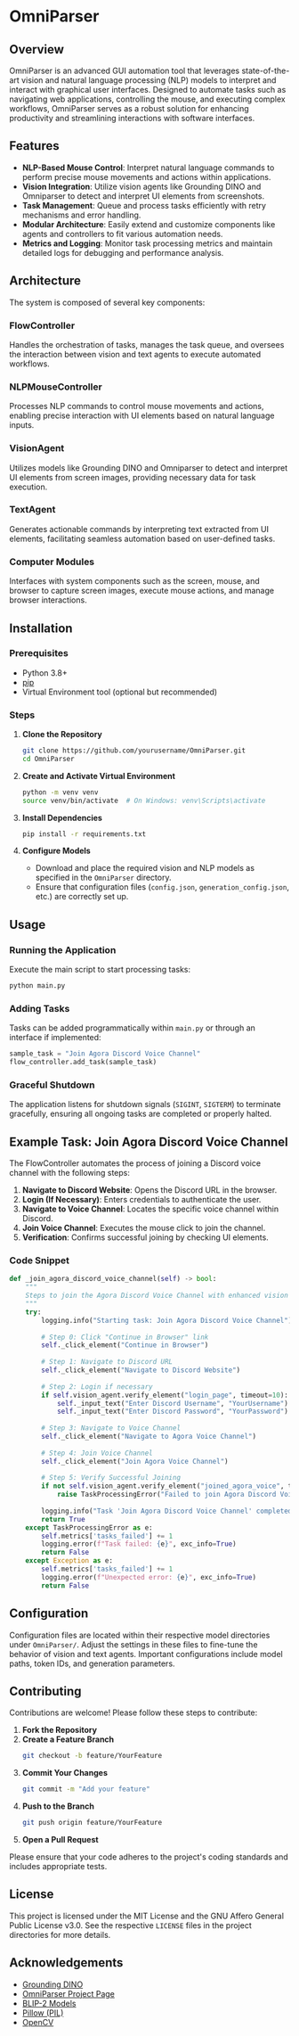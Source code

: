 # OmniParser

## Overview

OmniParser is an advanced GUI automation tool that leverages state-of-the-art vision and natural language processing (NLP) models to interpret and interact with graphical user interfaces. Designed to automate tasks such as navigating web applications, controlling the mouse, and executing complex workflows, OmniParser serves as a robust solution for enhancing productivity and streamlining interactions with software interfaces.

## Features

- **NLP-Based Mouse Control**: Interpret natural language commands to perform precise mouse movements and actions within applications.
- **Vision Integration**: Utilize vision agents like Grounding DINO and Omniparser to detect and interpret UI elements from screenshots.
- **Task Management**: Queue and process tasks efficiently with retry mechanisms and error handling.
- **Modular Architecture**: Easily extend and customize components like agents and controllers to fit various automation needs.
- **Metrics and Logging**: Monitor task processing metrics and maintain detailed logs for debugging and performance analysis.

## Architecture

The system is composed of several key components:

### FlowController

Handles the orchestration of tasks, manages the task queue, and oversees the interaction between vision and text agents to execute automated workflows.

### NLPMouseController

Processes NLP commands to control mouse movements and actions, enabling precise interaction with UI elements based on natural language inputs.

### VisionAgent

Utilizes models like Grounding DINO and Omniparser to detect and interpret UI elements from screen images, providing necessary data for task execution.

### TextAgent

Generates actionable commands by interpreting text extracted from UI elements, facilitating seamless automation based on user-defined tasks.

### Computer Modules

Interfaces with system components such as the screen, mouse, and browser to capture screen images, execute mouse actions, and manage browser interactions.

## Installation

### Prerequisites

- Python 3.8+
- [pip](https://pip.pypa.io/en/stable/)
- Virtual Environment tool (optional but recommended)

### Steps

1. **Clone the Repository**
    ```bash
    git clone https://github.com/yourusername/OmniParser.git
    cd OmniParser
    ```

2. **Create and Activate Virtual Environment**
    ```bash
    python -m venv venv
    source venv/bin/activate  # On Windows: venv\Scripts\activate
    ```

3. **Install Dependencies**
    ```bash
    pip install -r requirements.txt
    ```

4. **Configure Models**
    - Download and place the required vision and NLP models as specified in the `OmniParser` directory.
    - Ensure that configuration files (`config.json`, `generation_config.json`, etc.) are correctly set up.

## Usage

### Running the Application

Execute the main script to start processing tasks:
```bash
python main.py
```

### Adding Tasks

Tasks can be added programmatically within `main.py` or through an interface if implemented:
```python
sample_task = "Join Agora Discord Voice Channel"
flow_controller.add_task(sample_task)
```

### Graceful Shutdown

The application listens for shutdown signals (`SIGINT`, `SIGTERM`) to terminate gracefully, ensuring all ongoing tasks are completed or properly halted.

## Example Task: Join Agora Discord Voice Channel

The FlowController automates the process of joining a Discord voice channel with the following steps:

1. **Navigate to Discord Website**: Opens the Discord URL in the browser.
2. **Login (If Necessary)**: Enters credentials to authenticate the user.
3. **Navigate to Voice Channel**: Locates the specific voice channel within Discord.
4. **Join Voice Channel**: Executes the mouse click to join the channel.
5. **Verification**: Confirms successful joining by checking UI elements.

### Code Snippet
```python:controllers/flow_controller.py
def _join_agora_discord_voice_channel(self) -> bool:
    """
    Steps to join the Agora Discord Voice Channel with enhanced vision capabilities.
    """
    try:
        logging.info("Starting task: Join Agora Discord Voice Channel")
        
        # Step 0: Click "Continue in Browser" link
        self._click_element("Continue in Browser")
        
        # Step 1: Navigate to Discord URL
        self._click_element("Navigate to Discord Website")
        
        # Step 2: Login if necessary
        if self.vision_agent.verify_element("login_page", timeout=10):
            self._input_text("Enter Discord Username", "YourUsername")
            self._input_text("Enter Discord Password", "YourPassword")
        
        # Step 3: Navigate to Voice Channel
        self._click_element("Navigate to Agora Voice Channel")
        
        # Step 4: Join Voice Channel
        self._click_element("Join Agora Voice Channel")
        
        # Step 5: Verify Successful Joining
        if not self.vision_agent.verify_element("joined_agora_voice", timeout=10):
            raise TaskProcessingError("Failed to join Agora Discord Voice Channel.")
        
        logging.info("Task 'Join Agora Discord Voice Channel' completed successfully.")
        return True
    except TaskProcessingError as e:
        self.metrics['tasks_failed'] += 1
        logging.error(f"Task failed: {e}", exc_info=True)
        return False
    except Exception as e:
        self.metrics['tasks_failed'] += 1
        logging.error(f"Unexpected error: {e}", exc_info=True)
        return False
```

## Configuration

Configuration files are located within their respective model directories under `OmniParser/`. Adjust the settings in these files to fine-tune the behavior of vision and text agents. Important configurations include model paths, token IDs, and generation parameters.

## Contributing

Contributions are welcome! Please follow these steps to contribute:

1. **Fork the Repository**
2. **Create a Feature Branch**
    ```bash
    git checkout -b feature/YourFeature
    ```
3. **Commit Your Changes**
    ```bash
    git commit -m "Add your feature"
    ```
4. **Push to the Branch**
    ```bash
    git push origin feature/YourFeature
    ```
5. **Open a Pull Request**

Please ensure that your code adheres to the project's coding standards and includes appropriate tests.

## License

This project is licensed under the MIT License and the GNU Affero General Public License v3.0. See the respective `LICENSE` files in the project directories for more details.

## Acknowledgements

- [Grounding DINO](https://github.com/IDEA-Research/GroundingDINO)
- [OmniParser Project Page](https://microsoft.github.io/OmniParser/)
- [BLIP-2 Models](https://huggingface.co/models?pipeline_tag=image-text-to-text)
- [Pillow (PIL)](https://pillow.readthedocs.io/en/stable/)
- [OpenCV](https://opencv.org/)
